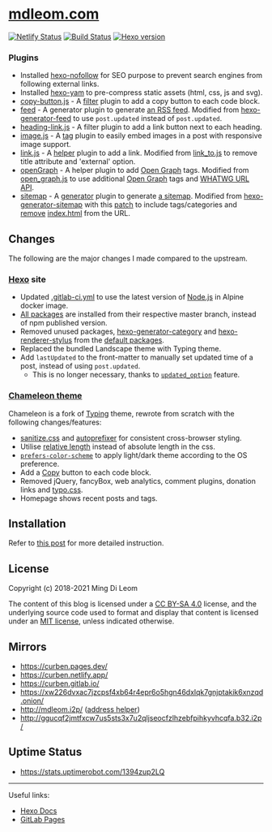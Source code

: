 [mdleom.com](https://mdleom.com/)
===

[![Netlify Status](https://api.netlify.com/api/v1/badges/aaf73659-db84-4c41-a700-de3926022674/deploy-status)](https://app.netlify.com/sites/curben/deploys)
[![Build Status](https://gitlab.com/curben/blog/badges/master/pipeline.svg)](https://gitlab.com/curben/blog/-/jobs)
[![Hexo version](https://img.shields.io/badge/hexo-hexojs/hexo-brightgreen.svg)](https://github.com/hexojs/hexo)

### Plugins
- Installed [hexo-nofollow](https://github.com/curbengh/hexo-nofollow) for SEO purpose to prevent search engines from following external links.
- Installed [hexo-yam](https://github.com/curbengh/hexo-yam) to pre-compress static assets (html, css, js and svg).
- [copy-button.js](/themes/chameleon/scripts/copy-button.js) - A [filter](https://hexo.io/api/filter) plugin to add a copy button to each code block.
- [feed](/themes/chameleon/scripts/feed) - A generator plugin to generate [an RSS feed](https://en.wikipedia.org/wiki/Web_feed). Modified from [hexo-generator-feed](https://github.com/hexojs/hexo-generator-feed) to use `post.updated` instead of `post.updated`.
- [heading-link.js](/themes/chameleon/scripts/heading-link.js) - A filter plugin to add a link button next to each heading.
- [image.js](/scripts/image.js) - A [tag](https://hexo.io/api/tag) plugin to easily embed images in a post with responsive image support.
- [link.js](/themes/chameleon/scripts/link.js) - A [helper](https://hexo.io/api/helper) plugin to add a link. Modified from [link_to.js](https://github.com/hexojs/hexo/blob/master/lib/plugins/helper/link_to.js) to remove title attribute and 'external' option.
- [openGraph](/themes/chameleon/scripts/openGraph.js) - A helper plugin to add [Open Graph](https://ogp.me/) tags. Modified from [open_graph.js](https://github.com/hexojs/hexo/blob/master/lib/plugins/helper/open_graph.js) to use additional [Open Graph](https://www.ogp.me/) tags and [WHATWG URL API](https://nodejs.org/api/url.html#url_the_whatwg_url_api).
- [sitemap](/scripts/sitemap) - A [generator](https://hexo.io/api/generator) plugin to generate [a sitemap](https://en.wikipedia.org/wiki/Sitemaps). Modified from [hexo-generator-sitemap](https://github.com/hexojs/hexo-generator-sitemap) with this [patch](https://github.com/hexojs/hexo-generator-sitemap/pull/26) to include tags/categories and [remove](https://github.com/pyyzcwg2833/hexo-generator-sitemap/commit/a92dbbb83cc39ff60d43faa5cd688a56574a3889) [index.html](https://github.com/hexojs/hexo-generator-sitemap/pull/59) from the URL.

## Changes
The following are the major changes I made compared to the upstream.

### [Hexo](https://gitlab.com/pages/hexo) site
- Updated [.gitlab-ci.yml](.gitlab-ci.yml) to use the latest version of [Node.js](https://hub.docker.com/_/node/) in Alpine docker image.
- [All packages](package.json) are installed from their respective master branch, instead of npm published version.
- Removed unused packages, [hexo-generator-category](https://github.com/hexojs/hexo-generator-category) and [hexo-renderer-stylus](https://github.com/hexojs/hexo-renderer-stylus) from the [default packages](https://github.com/hexojs/hexo-starter/blob/571320ba41a83e065d7560e050eb3fa63ad74a57/package.json#L9-L17).
- Replaced the bundled Landscape theme with Typing theme.
- Add `lastUpdated` to the front-matter to manually set updated time of a post, instead of using `post.updated`.
  * This is no longer necessary, thanks to [`updated_option`](https://github.com/hexojs/hexo/pull/4278) feature.

### [Chameleon theme](/themes/chameleon)
Chameleon is a fork of [Typing](https://github.com/geekplux/hexo-theme-typing) theme, rewrote from scratch with the following changes/features:

- [sanitize.css](https://github.com/csstools/sanitize.css/) and [autoprefixer](https://github.com/csstools/sanitize.css/) for consistent cross-browser styling.
- Utilise [relative length](https://www.w3schools.com/CSSref/css_units.asp) instead of absolute length in the css.
- [`prefers-color-scheme`](https://developer.mozilla.org/en-US/docs/Web/CSS/@media/prefers-color-scheme) to apply light/dark theme according to the OS preference.
- Add a [Copy](https://clipboardjs.com/) button to each code block.
- Removed jQuery, fancyBox, web analytics, comment plugins, donation links and [typo.css](https://github.com/sofish/typo.css).
- Homepage shows recent posts and tags.

## Installation

Refer to [this post](https://mdleom.com/2018/09/21/how-to-create-a-hexo-blog/) for more detailed instruction.

## License

Copyright (c) 2018-2021 Ming Di Leom

The content of this blog is licensed under a [CC BY-SA 4.0](https://creativecommons.org/licenses/by-sa/4.0/) license, and the underlying source code used to format and display that content is licensed under an [MIT license](LICENSE.md), unless indicated otherwise.

## Mirrors

- https://curben.pages.dev/
- https://curben.netlify.app/
- https://curben.gitlab.io/
- https://xw226dvxac7jzcpsf4xb64r4epr6o5hgn46dxlqk7gnjptakik6xnzqd.onion/
- http://mdleom.i2p/ ([address helper](http://mdleom.i2p/?i2paddresshelper=-NjUAy6H3wkgRfB3rBwGrpS56L2P~RHRDnD8HnRV1mLSKFdbzxHTMsGLo-mdgGq360Kni2Ec0qhRzm-IUc8X4Y0Ug1eYvcEp2ubXwLe5JJg7yZJOdGxqdy5y5VbdHfIuUe2ooG3MNA4v6b4pGk7pUQ7hnTkUi0EObD~79ik4AY-vSsxIFrc8kJxtbRMCQ3NQRhAuvS1A14rSVk0wv50YwKS23y~FUIQWyG8ZpjTVYu50n~oBnJtVKSAHbCMWRcnJx6iGFsbTRh4ZsRtDh0drwfeRkvaQQqQmf6nZOc4-GLxZ0RT5QlS5gdPXL4V7eaIETbNJAIeYr2NzcpwVHs~zp93Ga-p7dlH3TsJX5gJSyqJWCc64vvmkxf7Vseh3uGaa4xqiLjTH5XsOyFQLp5D6myt-yH7ggReZbs70NKqG1Mj5iRLhIC3Q~pJ6LkPnMBJN6QeLNYNWcOPXkMzRfsavvH2l3yxdpkn41BLM2-7bBUdJNXfu4OhGAR22O0gFngjUBQAEAAcAAA==&update=true))
- http://ggucqf2jmtfxcw7us5sts3x7u2qljseocfzlhzebfpihkyvhcqfa.b32.i2p/

## Uptime Status

- https://stats.uptimerobot.com/1394zup2LQ

---
Useful links:

- [Hexo Docs](https://hexo.io/docs/)
- [GitLab Pages](https://docs.gitlab.com/ee/user/project/pages/index.html)

